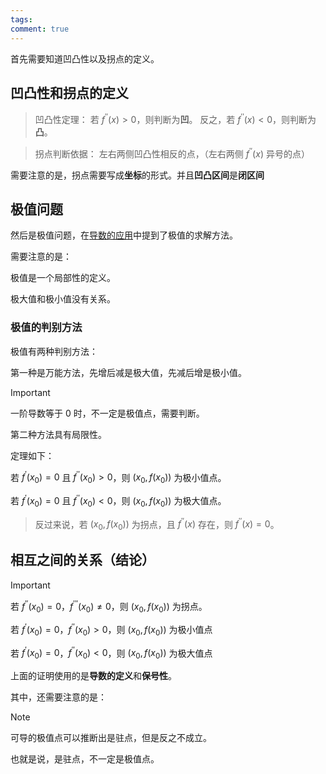 ```yaml
---
tags: 
comment: true
---
```

首先需要知道凹凸性以及拐点的定义。

## 凹凸性和拐点的定义

> 凹凸性定理：
> 若 $f^{\prime\prime}(x) > 0$，则判断为**凹**。
> 反之，若 $f^{\prime\prime}(x) < 0$，则判断为**凸**。

> 拐点判断依据：
> 左右两侧凹凸性相反的点，（左右两侧 $f^{\prime\prime}(x)$ 异号的点）

需要注意的是，拐点需要写成**坐标**的形式。并且**凹凸区间**是**闭区间**

## 极值问题

然后是极值问题，在[导数的应用](导数的应用.md)中提到了极值的求解方法。

需要注意的是：

极值是一个局部性的定义。

极大值和极小值没有关系。

### 极值的判别方法

极值有两种判别方法：

第一种是万能方法，先增后减是极大值，先减后增是极小值。

>[!important]
>一阶导数等于 0 时，不一定是极值点，需要判断。

第二种方法具有局限性。

定理如下：

若 $f^{\prime}(x_{0}) =0$ 且 $f^{\prime\prime}(x_{0})>0$，则 $(x_{0},f(x_{0}))$ 为极小值点。

若 $f^{\prime}(x_{0}) =0$ 且 $f^{\prime\prime}(x_{0})<0$，则 $(x_{0},f(x_{0}))$ 为极大值点。

>反过来说，若 $(x_{0},f(x_{0}))$ 为拐点，且 $f^{\prime\prime}(x)$ 存在，则 $f^{\prime\prime}(x) = 0$。

## 相互之间的关系（结论）

>[!important]
>若 $f^{\prime\prime}(x_{0})=0$，$f^{\prime\prime\prime}(x_{0})\neq 0$，则 $(x_{0},f(x_{0}))$ 为拐点。
>
>若 $f^{\prime}(x_{0}) = 0$，$f^{\prime\prime}(x_{0})>0$，则 $(x_{0},f(x_{0}))$ 为极小值点
>
>若 $f^{\prime}(x_{0}) = 0$，$f^{\prime\prime}(x_{0})<0$，则 $(x_{0},f(x_{0}))$ 为极大值点

上面的证明使用的是**导数的定义**和**保号性**。

其中，还需要注意的是：

>[!note]
>可导的极值点可以推断出是驻点，但是反之不成立。
>
>也就是说，是驻点，不一定是极值点。

